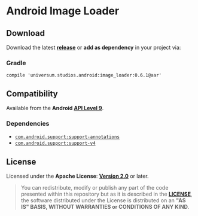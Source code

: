 Android Image Loader
===============

## Download ##

Download the latest **[release](https://github.com/universum-studios/android_image_loader/releases/tag/support-1.0.0 "Latest Releases page")** or **add as dependency** in your project via:

### Gradle ###

    compile 'universum.studios.android:image_loader:0.6.1@aar'

## Compatibility ##

Available from the **Android [API Level 9](http://developer.android.com/about/versions/android-2.3.html "See API highlights")**.

### Dependencies ###

- [`com.android.support:support-annotations`](http://developer.android.com/tools/support-library/features.html#annotations)
- [`com.android.support:support-v4`](http://developer.android.com/tools/support-library/features.html#v4)

## License ##

Licensed under the **Apache License**: **[Version 2.0](http://www.apache.org/licenses/LICENSE-2.0)** or later.

> You can redistribute, modify or publish any part of the code presented within this repository but as it is described in the [**LICENSE**](https://github.com/universum-studios/android_image_loader/blob/release/LICENSE.md), the software distributed under the License is distributed on an **"AS IS" BASIS, WITHOUT WARRANTIES or CONDITIONS OF ANY KIND**.
